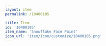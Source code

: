 ```yaml
---
layout: item
permalink: /10400105

title: Item
id: '10400105'
item_name: 'Snowflake Face Paint'
icon_url: 'item/icon/customize/10400105.png'
---
```

